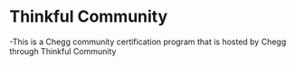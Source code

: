 # Thinkful Community

-This is a Chegg community certification program that is hosted by Chegg through Thinkful Community


